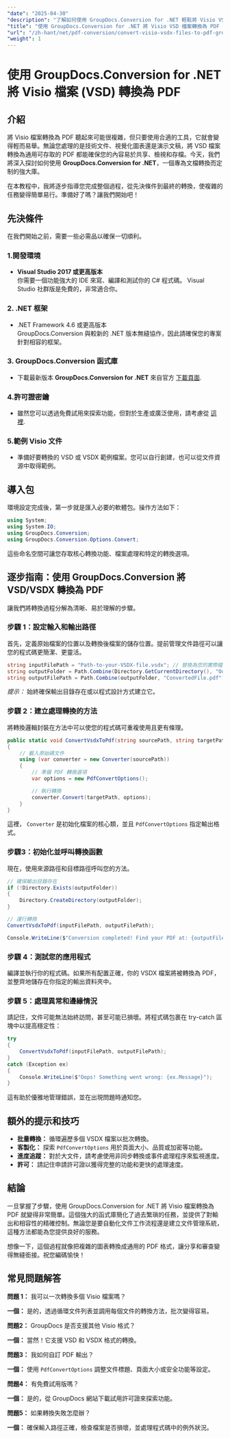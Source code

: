 ```yaml
---
"date": "2025-04-30"
"description": "了解如何使用 GroupDocs.Conversion for .NET 輕鬆將 Visio VSD 檔案轉換為 PDF。本指南涵蓋安裝、設定和實際用例。"
"title": "使用 GroupDocs.Conversion for .NET 將 Visio VSD 檔案轉換為 PDF 的綜合指南"
"url": "/zh-hant/net/pdf-conversion/convert-visio-vsdx-files-to-pdf-groupdocs-net/"
"weight": 1
---
```


# 使用 GroupDocs.Conversion for .NET 將 Visio 檔案 (VSD) 轉換為 PDF

## 介紹

將 Visio 檔案轉換為 PDF 聽起來可能很複雜，但只要使用合適的工具，它就會變得輕而易舉。無論您處理的是技術文件、視覺化圖表還是演示文稿，將 VSD 檔案轉換為通用可存取的 PDF 都能確保您的內容易於共享、檢視和存檔。今天，我們將深入探討如何使用 **GroupDocs.Conversion for .NET**，一個專為文檔轉換而定制的強大庫。

在本教程中，我將逐步指導您完成整個過程，從先決條件到最終的轉換，使複雜的任務變得簡單易行。準備好了嗎？讓我們開始吧！

## 先決條件

在我們開始之前，需要一些必需品以確保一切順利。

### 1.開發環境

- **Visual Studio 2017 或更高版本**  
你需要一個功能強大的 IDE 來寫、編譯和測試你的 C# 程式碼。 Visual Studio 社群版是免費的，非常適合你。

### 2. .NET 框架

- .NET Framework 4.6 或更高版本  
GroupDocs.Conversion 與較新的 .NET 版本無縫協作，因此請確保您的專案針對相容的框架。

### 3. GroupDocs.Conversion 函式庫

- 下載最新版本 **GroupDocs.Conversion for .NET** 來自官方 [下載頁面](https://releases。groupdocs.com/conversion/net/).

### 4.許可證密鑰

- 雖然您可以透過免費試用來探索功能，但對於生產或廣泛使用，請考慮從 [這裡](https://purchase。groupdocs.com/temporary-license/).

### 5.範例 Visio 文件

- 準備好要轉換的 VSD 或 VSDX 範例檔案。您可以自行創建，也可以從文件資源中取得範例。

## 導入包

環境設定完成後，第一步就是匯入必要的軟體包。操作方法如下：

```csharp
using System;
using System.IO;
using GroupDocs.Conversion;
using GroupDocs.Conversion.Options.Convert;
```

這些命名空間可讓您存取核心轉換功能、檔案處理和特定的轉換選項。

## 逐步指南：使用 GroupDocs.Conversion 將 VSD/VSDX 轉換為 PDF

讓我們將轉換過程分解為清晰、易於理解的步驟。

### 步驟 1：設定輸入和輸出路徑

首先，定義原始檔案的位置以及轉換後檔案的儲存位置。提前管理文件路徑可以讓您的程式碼更簡潔、更靈活。

```csharp
string inputFilePath = "Path-to-your-VSDX-file.vsdx"; // 替換為您的實際檔案路徑
string outputFolder = Path.Combine(Directory.GetCurrentDirectory(), "Output");
string outputFilePath = Path.Combine(outputFolder, "ConvertedFile.pdf");
```

*提示：* 始終確保輸出目錄存在或以程式設計方式建立它。

### 步驟 2：建立處理轉換的方法

將轉換邏輯封裝在方法中可以使您的程式碼可重複使用且更有條理。

```csharp
public static void ConvertVsdxToPdf(string sourcePath, string targetPath)
{
    // 載入原始碼文件
    using (var converter = new Converter(sourcePath))
    {
        // 準備 PDF 轉換選項
        var options = new PdfConvertOptions();

        // 執行轉換
        converter.Convert(targetPath, options);
    }
}
```

這裡， `Converter` 是初始化檔案的核心類，並且 `PdfConvertOptions` 指定輸出格式。

### 步驟3：初始化並呼叫轉換函數

現在，使用來源路徑和目標路徑呼叫您的方法。

```csharp
// 確保輸出目錄存在
if (!Directory.Exists(outputFolder))
{
    Directory.CreateDirectory(outputFolder);
}

// 運行轉換
ConvertVsdxToPdf(inputFilePath, outputFilePath);

Console.WriteLine($"Conversion completed! Find your PDF at: {outputFilePath}");
```

### 步驟 4：測試您的應用程式

編譯並執行你的程式碼。如果所有配置正確，你的 VSDX 檔案將被轉換為 PDF，並整齊地儲存在你指定的輸出資料夾中。

### 步驟 5：處理異常和邊緣情況

請記住，文件可能無法始終訪問，甚至可能已損壞。將程式碼包裹在 try-catch 區塊中以提高穩定性：

```csharp
try
{
    ConvertVsdxToPdf(inputFilePath, outputFilePath);
}
catch (Exception ex)
{
    Console.WriteLine($"Oops! Something went wrong: {ex.Message}");
}
```

這有助於優雅地管理錯誤，並在出現問題時通知您。

## 額外的提示和技巧

- **批量轉換：** 循環遍歷多個 VSDX 檔案以批次轉換。
- **客製化：** 探索 `PdfConvertOptions` 用於頁面大小、品質或加密等功能。
- **進度追蹤：** 對於大文件，請考慮使用非同步轉換或事件處理程序來監視進度。
- **許可：** 請記住申請許可證以獲得完整的功能和更快的處理速度。

## 結論

一旦掌握了步驟，使用 GroupDocs.Conversion for .NET 將 Visio 檔案轉換為 PDF 就變得非常簡單。這個強大的函式庫簡化了過去繁瑣的任務，並提供了對輸出和相容性的精確控制。無論您是要自動化文件工作流程還是建立文件管理系統，這種方法都能為您提供良好的服務。

想像一下，這個過程就像把複雜的圖表轉換成通用的 PDF 格式，讓分享和審查變得無縫銜接。祝您編碼愉快！

## 常見問題解答

**問題 1：** 我可以一次轉換多個 Visio 檔案嗎？  

**一個：** 是的，透過循環文件列表並調用每個文件的轉換方法，批次變得容易。

**問題2：** GroupDocs 是否支援其他 Visio 格式？  

**一個：** 當然！它支援 VSD 和 VSDX 格式的轉換。

**問題3：** 我如何自訂 PDF 輸出？  

**一個：** 使用 `PdfConvertOptions` 調整文件標題、頁面大小或安全功能等設定。

**問題4：** 有免費試用版嗎？  

**一個：** 是的，從 GroupDocs 網站下載試用許可證來探索功能。

**問題5：** 如果轉換失敗怎麼辦？  

**一個：** 確保輸入路徑正確，檢查檔案是否損壞，並處理程式碼中的例外狀況。